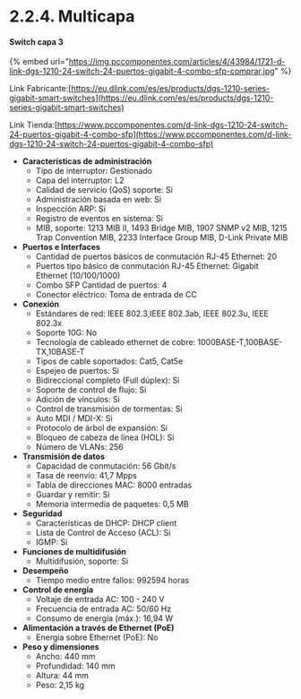 # 2.2.4. Multicapa



#### Switch capa 3

{% embed url="https://img.pccomponentes.com/articles/4/43984/1721-d-link-dgs-1210-24-switch-24-puertos-gigabit-4-combo-sfp-comprar.jpg" %}

Link Fabricante:[https://eu.dlink.com/es/es/products/dgs-1210-series-gigabit-smart-switches](https://eu.dlink.com/es/es/products/dgs-1210-series-gigabit-smart-switches)

Link Tienda:[https://www.pccomponentes.com/d-link-dgs-1210-24-switch-24-puertos-gigabit-4-combo-sfp](https://www.pccomponentes.com/d-link-dgs-1210-24-switch-24-puertos-gigabit-4-combo-sfp)

* **Características de administración**
  * Tipo de interruptor: Gestionado
  * Capa del interruptor: L2
  * Calidad de servicio (QoS) soporte: Si
  * Administración basada en web: Si
  * Inspección ARP: Si
  * Registro de eventos en sistema: Si
  * MIB, soporte: 1213 MIB II, 1493 Bridge MIB, 1907 SNMP v2 MIB, 1215 Trap Convention MIB, 2233 Interface Group MIB, D-Link Private MIB
* **Puertos e Interfaces**
  * Cantidad de puertos básicos de conmutación RJ-45 Ethernet: 20
  * Puertos tipo básico de conmutación RJ-45 Ethernet: Gigabit Ethernet (10/100/1000)
  * Combo SFP Cantidad de puertos: 4
  * Conector eléctrico: Toma de entrada de CC
* **Conexión**
  * Estándares de red: IEEE 802.3,IEEE 802.3ab, IEEE 802.3u, IEEE 802.3x
  * Soporte 10G: No
  * Tecnología de cableado ethernet de cobre: 1000BASE-T,100BASE-TX,10BASE-T
  * Tipos de cable soportados: Cat5, Cat5e
  * Espejeo de puertos: Si
  * Bidireccional completo (Full dúplex): Si
  * Soporte de control de flujo: Si
  * Adición de vínculos: Si
  * Control de transmisión de tormentas: Si
  * Auto MDI / MDI-X: Si
  * Protocolo de árbol de expansión: Si
  * Bloqueo de cabeza de línea (HOL): Si
  * Número de VLANs: 256
* **Transmisión de datos**
  * Capacidad de conmutación: 56 Gbit/s
  * Tasa de reenvío: 41,7 Mpps
  * Tabla de direcciones MAC: 8000 entradas
  * Guardar y remitir: Si
  * Memoria intermedia de paquetes: 0,5 MB
* **Seguridad**
  * Características de DHCP: DHCP client
  * Lista de Control de Acceso (ACL): Si
  * IGMP: Si
* **Funciones de multidifusión**
  * Multidifusión, soporte: Si
* **Desempeño**
  * Tiempo medio entre fallos: 992594 horas
* **Control de energía**
  * Voltaje de entrada AC: 100 - 240 V
  * Frecuencia de entrada AC: 50/60 Hz
  * Consumo de energía (máx.): 16,94 W
* **Alimentación a través de Ethernet (PoE)**
  * Energía sobre Ethernet (PoE): No
* **Peso y dimensiones**
  * Ancho: 440 mm
  * Profundidad: 140 mm
  * Altura: 44 mm
  * Peso: 2,15 kg
